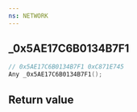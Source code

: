```yaml
---
ns: NETWORK
---
```

## _0x5AE17C6B0134B7F1

```c
// 0x5AE17C6B0134B7F1 0xC871E745
Any _0x5AE17C6B0134B7F1();
```


## Return value
